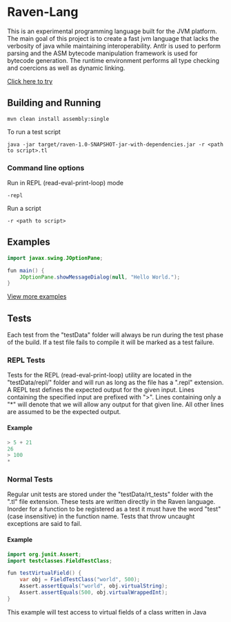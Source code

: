 # Raven-Lang

This is an experimental programming language built for the JVM platform. The main
goal of this project is to create a fast jvm language that lacks the verbosity
of java while maintaining interoperability. Antlr is used to perform parsing
and the ASM bytecode manipulation framework is used for bytecode generation.
The runtime environment performs all type checking and coercions as well
as dynamic linking.


[Click here to try](http://bradleywood.me/projects/jvmlang.html)

## Building and Running


```
mvn clean install assembly:single
```

To run a test script


```
java -jar target/raven-1.0-SNAPSHOT-jar-with-dependencies.jar -r <path to script>.tl
```

### Command line options

Run in REPL (read-eval-print-loop) mode
```
-repl
```

Run a script
```
-r <path to script>
```

## Examples

``` Java
import javax.swing.JOptionPane;

fun main() {
    JOptionPane.showMessageDialog(null, "Hello World.");
}
```

[View more examples](https://github.com/BradleyWood/TlDemo)

## Tests

Each test from the "testData" folder will always be run during the test phase
of the build. If a test file fails to compile it will be marked as a test failure.

### REPL Tests

Tests for the REPL (read-eval-print-loop) utility are located in the "testData/repl/"
folder and will run as long as the file has a ".repl" extension. A REPL test defines
the expected output for the given input. Lines containing the specified input are 
prefixed with ">". Lines containing only a "*" will denote that we will allow any
output for that given line. All other lines are assumed to be the expected output.

#### Example
```java
> 5 + 21
26
> 100
*
```

### Normal Tests

Regular unit tests are stored under the "testData/rt_tests" folder with the ".tl"
file extension. These tests are written directly in the Raven language. Inorder
for a function to be registered as a test it must have the word "test" (case insensitive) 
in the function name. Tests that throw uncaught exceptions are said to fail.


#### Example

```java
import org.junit.Assert;
import testclasses.FieldTestClass;

fun testVirtualField() {
    var obj = FieldTestClass("world", 500);
    Assert.assertEquals("world", obj.virtualString);
    Assert.assertEquals(500, obj.virtualWrappedInt);
}
```

This example will test access to virtual fields of a class written in Java